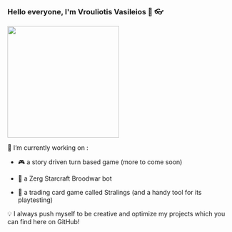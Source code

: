 ### Hello everyone, I'm Vrouliotis Vasileios :dragon: :eyeglasses:

<img src="https://media.giphy.com/media/UOvFfXGINpmN2/giphy.gif" width="250" height="250" />

🔭 I’m currently working on : 

- :video_game:  a story driven turn based game (more to come soon) 

- :space_invader: a Zerg Starcraft Broodwar bot

- :flower_playing_cards: a trading card game called Stralings (and a handy tool for its playtesting)


:bulb: I always push myself to be creative and optimize my projects which you can find here on GitHub!



<!--
**vvroul/vvroul** is a ✨ _special_ ✨ repository because its `README.md` (this file) appears on your GitHub profile.

Here are some ideas to get you started:

- 🔭 I’m currently working on ...
- 🌱 I’m currently learning ...
- 👯 I’m looking to collaborate on ...
- 🤔 I’m looking for help with ...
- 💬 Ask me about ...
- 📫 How to reach me: ...
- 😄 Pronouns: ...
- ⚡ Fun fact: ...
-->
